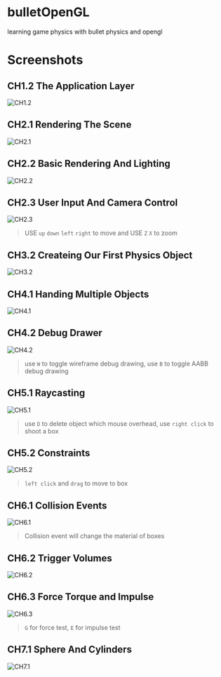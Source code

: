 # bulletOpenGL
learning game physics with bullet physics and opengl

# Screenshots

## CH1.2 The Application Layer

![CH1.2](CH1.2_TheApplicationLayer/screenshot.png)

## CH2.1 Rendering The Scene

![CH2.1](CH2.1_RenderingTheScene/screenshot.png)

## CH2.2 Basic Rendering And Lighting

![CH2.2](CH2.2_BasicRenderingAndLighting/screenshot.png)

## CH2.3 User Input And Camera Control

![CH2.3](CH2.3_UserInputAndCameraControl/screenshot.png)

> USE `up` `down` `left` `right` to move and USE `Z` `X` to zoom 

## CH3.2 Createing Our First Physics Object

![CH3.2](CH3.2_CreatingOurFirstPhysicsObject/screenshot.gif)

## CH4.1 Handing Multiple Objects

![CH4.1](CH4.1_HandlingMultipleObjects/screenshot.gif)

## CH4.2 Debug Drawer

![CH4.2](CH4.2_DebugDrawer/screenshot.png)

> use `W` to toggle wireframe debug drawing, use `B` to toggle AABB debug drawing

## CH5.1 Raycasting

![CH5.1](CH5.1_Raycasting/screenshot.png)

> use `D` to delete object which mouse overhead, use `right click` to shoot a box

## CH5.2 Constraints

![CH5.2](CH5.2_Constraints/screenshot.png)

> `left click` and `drag` to move to box

## CH6.1 Collision Events

![CH6.1](CH6.1_CollisionEvents/screenshot.png)

> Collision event will change the material of boxes

## CH6.2 Trigger Volumes

![CH6.2](CH6.2_TriggerVolumes/screenshot.png)

## CH6.3 Force Torque and Impulse

![CH6.3](CH6.3_ForceTorqueAndImpulse/screenshot.png)

> `G` for force test, `E` for impulse test 

## CH7.1 Sphere And Cylinders

![CH7.1](CH7.1_SpheresAndCylinders/screenshot.png)